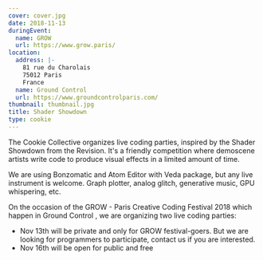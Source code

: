 ```yaml
---
cover: cover.jpg
date: 2018-11-13
duringEvent:
  name: GROW
  url: https://www.grow.paris/
location:
  address: |-
    81 rue du Charolais
    75012 Paris
    France
  name: Ground Control
  url: https://www.groundcontrolparis.com/
thumbnail: thumbnail.jpg
title: Shader Showdown
type: cookie
---
```


The Cookie Collective organizes live coding parties, inspired by the Shader Showdown from the Revision. It's a friendly competition where demoscene artists write code to produce visual effects in a limited amount of time.

We are using Bonzomatic and Atom Editor with Veda package, but any live instrument is welcome. Graph plotter, analog glitch, generative music, GPU whispering, etc.

On the occasion of the GROW - Paris Creative Coding Festival 2018 which happen in Ground Control
, we are organizing two live coding parties:

- Nov 13th will be private and only for GROW festival-goers. But we are looking for programmers to participate, contact us if you are interested.
- Nov 16th will be open for public and free
